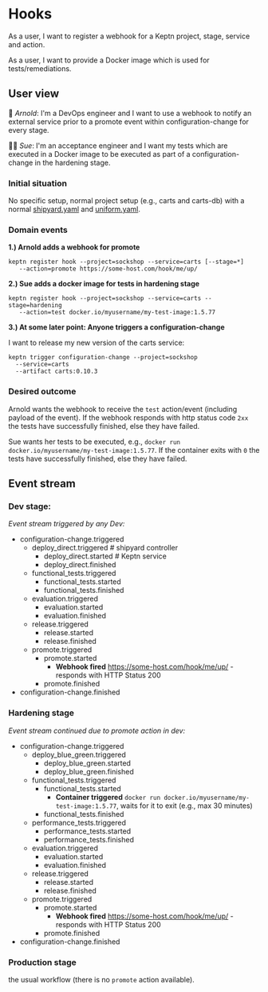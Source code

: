 # Hooks

As a user, I want to register a webhook for a Keptn project, stage, service and action.

As a user, I want to provide a Docker image which is used for tests/remediations​.

## User view

:man: *Arnold*: I'm a DevOps engineer and I want to use a webhook to notify an external service prior to a promote event within configuration-change for every stage.

:blonde_woman: *Sue*: I'm an acceptance engineer and I want my tests which are executed in a Docker image to be executed as part of a configuration-change in the hardening stage.

### Initial situation

No specific setup, normal project setup (e.g., carts and carts-db) with a normal [shipyard.yaml](../0_basics/shipyard.yaml) and [uniform.yaml](../0_basics/shipyard.yaml).

### Domain events

**1.) Arnold adds a webhook for promote**

```console
keptn register hook --project=sockshop --service=carts [--stage=*] 
   --action=promote https://some-host.com/hook/me/up/
```

**2.) Sue adds a docker image for tests in hardening stage**

```console
keptn register hook --project=sockshop --service=carts --stage=hardening 
   --action=test docker.io/myusername/my-test-image:1.5.77
```

**3.) At some later point: Anyone triggers a configuration-change**

I want to release my new version of the carts service: 
```console
keptn trigger configuration-change --project=sockshop
  --service=carts
  --artifact carts:0.10.3
```

### Desired outcome

Arnold wants the webhook to receive the `test` action/event (including payload of the event). If the webhook responds with http status code `2xx` the tests have successfully finished, else they have failed.

Sue wants her tests to be executed, e.g., `docker run docker.io/myusername/my-test-image:1.5.77`. If the container exits with `0` the tests have successfully finished, else they have failed.

## Event stream

### Dev stage:

*Event stream triggered by any Dev:* 
- configuration-change.triggered
  - deploy_direct.triggered # shipyard controller
    - deploy_direct.started # Keptn service
    - deploy_direct.finished
  - functional_tests.triggered
    - functional_tests.started
    - functional_tests.finished
  - evaluation.triggered
    - evaluation.started
    - evaluation.finished
  - release.triggered
    - release.started
    - release.finished
  - promote.triggered
    - promote.started
      - **Webhook fired** https://some-host.com/hook/me/up/ - responds with HTTP Status 200
    - promote.finished
- configuration-change.finished

### Hardening stage

*Event stream continued due to promote action in dev:* 
- configuration-change.triggered
  - deploy_blue_green.triggered 
    - deploy_blue_green.started 
    - deploy_blue_green.finished
  - functional_tests.triggered
    - functional_tests.started
      - **Container triggered** ``docker run docker.io/myusername/my-test-image:1.5.77``, waits for it to exit (e.g., max 30 minutes)
    - functional_tests.finished
  - performance_tests.triggered
    - performance_tests.started
    - performance_tests.finished
  - evaluation.triggered
    - evaluation.started
    - evaluation.finished
  - release.triggered
    - release.started
    - release.finished
  - promote.triggered
    - promote.started
      - **Webhook fired** https://some-host.com/hook/me/up/ - responds with HTTP Status 200
    - promote.finished
- configuration-change.finished


### Production stage

the usual workflow (there is no `promote` action available).